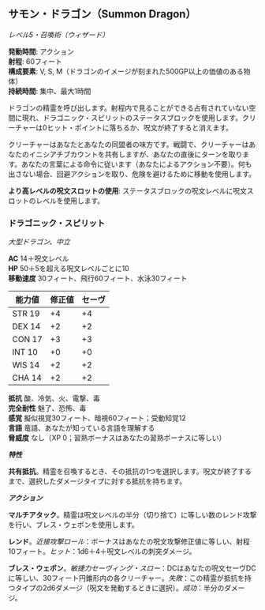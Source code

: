 ## サモン・ドラゴン（Summon Dragon）
*レベル5・召喚術（ウィザード）*

**発動時間**: アクション  
**射程**: 60フィート  
**構成要素**: V, S, M（ドラゴンのイメージが刻まれた500GP以上の価値のある物体）  
**持続時間**: 集中、最大1時間

ドラゴンの精霊を呼び出します。射程内で見ることができる占有されていない空間に現れ、ドラゴニック・スピリットのステータスブロックを使用します。クリーチャーは0ヒット・ポイントに落ちるか、呪文が終了すると消えます。

クリーチャーはあなたとあなたの同盟者の味方です。戦闘で、クリーチャーはあなたのイニシアチブカウントを共有しますが、あなたの直後にターンを取ります。あなたの言葉による命令に従います（あなたによるアクション不要）。何も出さない場合、回避アクションを取り、危険を避けるために移動を使用します。

**より高レベルの呪文スロットの使用**: ステータスブロックの呪文レベルに呪文スロットのレベルを使用します。

### ドラゴニック・スピリット
*大型ドラゴン、中立*

**AC** 14＋呪文レベル  
**HP** 50＋5を超える呪文レベルごとに10  
**移動速度** 30フィート、飛行60フィート、水泳30フィート

| 能力値 | 修正値 | セーヴ |
|--------|--------|--------|
| STR 19 | +4 | +4 |
| DEX 14 | +2 | +2 |
| CON 17 | +3 | +3 |
| INT 10 | +0 | +0 |
| WIS 14 | +2 | +2 |
| CHA 14 | +2 | +2 |

**抵抗** 酸、冷気、火、電撃、毒  
**完全耐性** 魅了、恐怖、毒  
**感覚** 擬似視覚30フィート、暗視60フィート；受動知覚12  
**言語** 竜語、あなたが知っている言語を理解する  
**脅威度** なし（XP 0；習熟ボーナスはあなたの習熟ボーナスに等しい）

***特性***

**共有抵抗**。精霊を召喚するとき、その抵抗の1つを選択します。呪文が終了するまで、選択したダメージタイプに対する抵抗を持ちます。

***アクション***

**マルチアタック**。精霊は呪文レベルの半分（切り捨て）に等しい数のレンド攻撃を行い、ブレス・ウェポンを使用します。

**レンド**。*近接攻撃ロール*：ボーナスはあなたの呪文攻撃修正値に等しい、射程10フィート。*ヒット*：1d6＋4＋呪文レベルの刺突ダメージ。

**ブレス・ウェポン**。*敏捷力セーヴィング・スロー*：DCはあなたの呪文セーヴDCに等しい、30フィート円錐形内の各クリーチャー。*失敗*：この精霊が抵抗を持つタイプの2d6ダメージ（呪文を発動するときに選択）。*成功*：半分のダメージ。